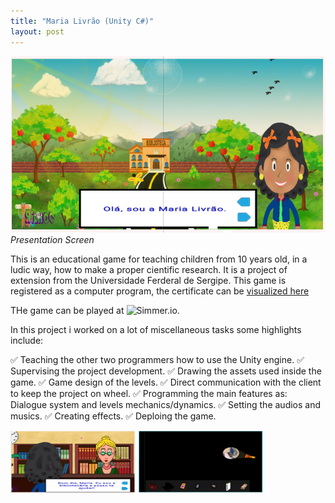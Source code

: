 ```yaml
---
title: "Maria Livrão (Unity C#)"
layout: post
---
```

![Presentation Screen](/assets/fontawesome/maria01.png)
*Presentation Screen*

This is an educational game for teaching children from 10 years old, in a ludic way, how to make a proper cientific research.
It is a project of extension from the Universidade Ferderal de Sergipe. This game is registered as a computer program, the certificate can be [visualized here](https://github.com/CaiporaGames/caiporagames.github.io/blob/master/assets/fontawesome/certificado.pdf)

THe game can be played at ![Simmer.io](https://simmer.io/@Maria_Livrao/trilhou).

In this project i worked on a lot of miscellaneous tasks some highlights include:

✅ Teaching the other two programmers how to use the Unity engine.
✅ Supervising the project development.
✅ Drawing the assets used inside the game.
✅ Game design of the levels.
✅ Direct communication with the client to keep the project on wheel.
✅ Programming the main features as: Dialogue system and levels mechanics/dynamics.
✅ Setting the audios and musics.
✅ Creating effects.
✅ Deploing the game.

<img src="/assets/fontawesome/maria02.png" width="200" height="100">
<img src="/assets/fontawesome/maria03.png" width="200" height="100">
